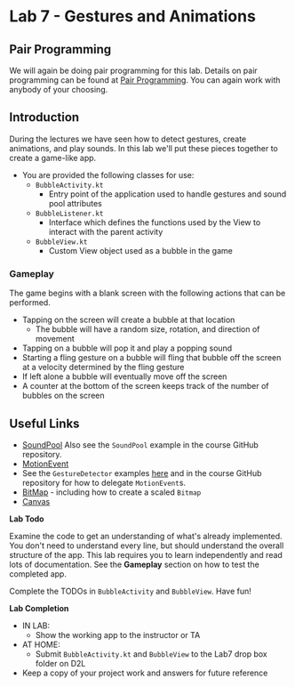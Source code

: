 # Lab 7 - Gestures and Animations

## Pair Programming

We will again be doing pair programming for this lab.  Details on pair programming can be found at [Pair Programming](../docs/PAIR_PROGRAMMING.md).  You can again work with anybody of your choosing.

## Introduction
During the lectures we have seen how to detect gestures, create animations, and play sounds. In this lab we'll put these pieces together to create a game-like app.

* You are provided the following classes for use:
    * `BubbleActivity.kt`
      * Entry point of the application used to handle gestures and sound pool attributes
    * `BubbleListener.kt`
      * Interface which defines the functions used by the View to interact with the parent activity
    * `BubbleView.kt`
      * Custom View object used as a bubble in the game

### Gameplay
The game begins with a blank screen with the following actions that can be performed.

* Tapping on the screen will create a bubble at that location
  * The bubble will have a random size, rotation, and direction of movement
* Tapping on a bubble will pop it and play a popping sound
* Starting a fling gesture on a bubble will fling that bubble off the screen at a velocity determined by the fling gesture
* If left alone a bubble will eventually move off the screen
* A counter at the bottom of the screen keeps track of the number of bubbles on the screen

## Useful Links

* [SoundPool](http://developer.android.com/reference/android/media/SoundPool.html)
Also see the `SoundPool` example in the course GitHub repository.
* [MotionEvent](http://developer.android.com/reference/android/view/MotionEvent.html)
* See the `GestureDetector` examples [here](http://developer.android.com/training/gestures/detector.html) and in the course GitHub repository for how to delegate `MotionEvent`s.
* [BitMap](http://developer.android.com/reference/android/graphics/Bitmap.html) - including how to create a scaled `Bitmap`
* [Canvas](http://developer.android.com/reference/android/graphics/Canvas.html)


**Lab Todo**

Examine the code to get an understanding of what's already implemented. You don't need to understand every line, but should understand the overall structure of the app.  This lab requires you to learn independently and read lots of documentation. See the __Gameplay__ section on how to test the completed app.

Complete the TODOs in `BubbleActivity` and `BubbleView`.  Have fun!

**Lab Completion**

* IN LAB: 
  * Show the working app to the instructor or TA
* AT HOME: 
  * Submit `BubbleActivity.kt` and `BubbleView` to the Lab7 drop box folder on D2L 
* Keep a copy of your project work and answers for future reference
